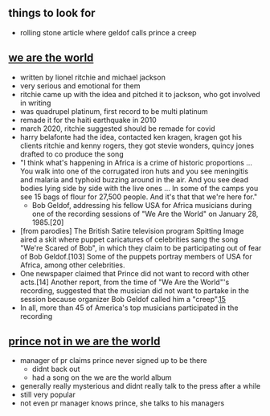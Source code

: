 ## things to look for
- rolling stone article where geldof calls prince a creep 

## [we are the world](https://en.wikipedia.org/wiki/We_Are_the_World)
- written by lionel ritchie and michael jackson
- very serious and emotional for them
- ritchie came up with the idea and pitched it to jackson, who got involved in writing
- was quadrupel platinum, first record to be multi platinum 
- remade it for the haiti earthquake in 2010
- march 2020, ritchie suggested should be remade for covid
- harry belafonte had the idea, contacted ken kragen, kragen got his clients ritchie and kenny rogers, they got stevie wonders, quincy jones drafted to co produce the song
- "I think what's happening in Africa is a crime of historic proportions ... You walk into one of the corrugated iron huts and you see meningitis and malaria and typhoid buzzing around in the air. And you see dead bodies lying side by side with the live ones ... In some of the camps you see 15 bags of flour for 27,500 people. And it's that that we're here for."
  - Bob Geldof, addressing his fellow USA for Africa musicians during one of the recording sessions of "We Are the World" on January 28, 1985.[20]
- [from parodies] The British Satire television program Spitting Image aired a skit where puppet caricatures of celebrities sang the song "We're Scared of Bob", in which they claim to be participating out of fear of Bob Geldof.[103] Some of the puppets portray members of USA for Africa, among other celebrities.
-  One newspaper claimed that Prince did not want to record with other acts.[14] Another report, from the time of "We Are the World"'s recording, suggested that the musician did not want to partake in the session because organizer Bob Geldof called him a "creep".[15](https://news.google.com/newspapers?id=ovILAAAAIBAJ&pg=5724,1518019&dq=we-are-the-world)
- In all, more than 45 of America's top musicians participated in the recording

## [prince not in we are the world](https://news.google.com/newspapers?id=ovILAAAAIBAJ&pg=5724,1518019&dq=we-are-the-world)
- manager of pr claims prince never signed up to be there
  - didnt back out 
  - had a song on the we are the world album
- generally really mysterious and didnt really talk to the press after a while
- still very popular
- not even pr manager knows prince, she talks to his managers
